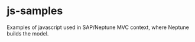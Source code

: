 # js-samples
Examples of javascript used in SAP/Neptune MVC context, where Neptune builds the model. 
